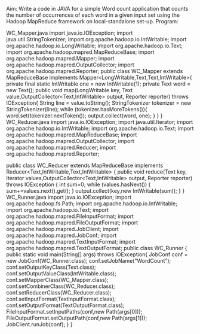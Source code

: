Aim: Write a code in JAVA for a simple Word count application that counts the number of occurrences of each word in a given input set using the Hadoop MapReduce framework on local-standalone set-up.
Program:

WC_Mapper.java
import java.io.IOException;
import java.util.StringTokenizer;
import org.apache.hadoop.io.IntWritable;
import org.apache.hadoop.io.LongWritable;
import org.apache.hadoop.io.Text;
import org.apache.hadoop.mapred.MapReduceBase;
import org.apache.hadoop.mapred.Mapper;
import org.apache.hadoop.mapred.OutputCollector;
import org.apache.hadoop.mapred.Reporter;
public class WC_Mapper extends MapReduceBase implements Mapper<LongWritable,Text,Text,IntWritable>{
    private final static IntWritable one = new IntWritable(1);
    private Text word = new Text();
    public void map(LongWritable key, Text value,OutputCollector<Text,IntWritable> output, Reporter reporter) throws IOException{
        String line = value.toString();
        StringTokenizer  tokenizer = new StringTokenizer(line);
        while (tokenizer.hasMoreTokens()){
            word.set(tokenizer.nextToken());
            output.collect(word, one);
        }
    }
}
WC_Reducer.java
import java.io.IOException;
import java.util.Iterator;
import org.apache.hadoop.io.IntWritable;
import org.apache.hadoop.io.Text;
import org.apache.hadoop.mapred.MapReduceBase;
import org.apache.hadoop.mapred.OutputCollector;
import org.apache.hadoop.mapred.Reducer;
import org.apache.hadoop.mapred.Reporter;

public class WC_Reducer  extends MapReduceBase implements Reducer<Text,IntWritable,Text,IntWritable> {
    public void reduce(Text key, Iterator<IntWritable> values,OutputCollector<Text,IntWritable> output, Reporter reporter) throws IOException {
        int sum=0;
        while (values.hasNext()) {
            sum+=values.next().get();
        }
        output.collect(key,new IntWritable(sum));
    }
}
WC_Runner.java
import java.io.IOException;
import org.apache.hadoop.fs.Path;
import org.apache.hadoop.io.IntWritable;
import org.apache.hadoop.io.Text;
import org.apache.hadoop.mapred.FileInputFormat;
import org.apache.hadoop.mapred.FileOutputFormat;
import org.apache.hadoop.mapred.JobClient;
import org.apache.hadoop.mapred.JobConf;
import org.apache.hadoop.mapred.TextInputFormat;
import org.apache.hadoop.mapred.TextOutputFormat;
public class WC_Runner {
    public static void main(String[] args) throws IOException{
        JobConf conf = new JobConf(WC_Runner.class);
        conf.setJobName("WordCount");
        conf.setOutputKeyClass(Text.class);
        conf.setOutputValueClass(IntWritable.class);
        conf.setMapperClass(WC_Mapper.class);
        conf.setCombinerClass(WC_Reducer.class);
        conf.setReducerClass(WC_Reducer.class);
        conf.setInputFormat(TextInputFormat.class);
        conf.setOutputFormat(TextOutputFormat.class);
        FileInputFormat.setInputPaths(conf,new Path(args[0]));
        FileOutputFormat.setOutputPath(conf,new Path(args[1]));
        JobClient.runJob(conf);
    }
}
